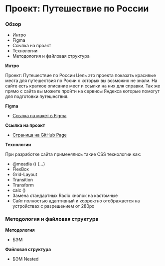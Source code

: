 # Проект: Путешествие по России

### Обзор
* Интро
* Figma
* Ссылка на проэкт
* Технологии
* Методология и файловая структура

**Интро**

Проект: Путешествие по России
Цель это проекта показать красивые места для путешествия по Росии о которых вы возможно не знали.
На сайте есть краткое описание мест и ссылки на них для справки.
Так же прямо с сайта вы можете пройти на сервисы Яндекса которые помогут для подготовки путешествия.

**Figma**

* [Ссылка на макет в Figma](https://www.figma.com/file/5S2WSbEFL6awjVWJ0NWL8Q/Sprint-3_-Russia-_-desktop-mobile?node-id=28503%3A0)

**Ссылка на проэкт**

* [Страница на GitHub Page](https://danil-shulga.github.io/russian-travel/)

**Технологии**

При разработке сайта применялись такие CSS технологии как:

* @meadia () {...}
* FlexBox
* Grid-Layout
* Transition
* Transform
* calc ()
* Замена стандартных Radio кнопок на кастомные
* Сайт полностью адаптивный и корректно отображается на устройствах
с разрешением от 280px
###
### Методология и файловая структура
**Методология**
* БЭМ

**Файловая структура**
* БЭМ Nested
